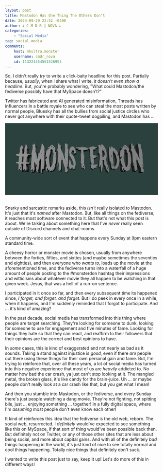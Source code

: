```yaml
---
layout: post
title: Mastodon Has One Thing The Others Don't
date: 2024-09-29 22:52 -0400
author: 𐕣 C M D R ░ NOVA 𐕣
categories:
    - "Social Media"
tag: social-media
comments:
    host: mkultra.monster
    username: cmdr_nova
    id: 113224354561526993
---
```


So, I didn't really *try* to write a click-baity headline for this post. Partially because, *usually*, when I share what I write, *it doesn't even show a headline*. But, you're probably wondering, "What could Mastodon/the fediverse possibly have that MySpace doesn't?"

Twitter has fabricated and AI generated misinformation, Threads has influencers in a battle royale to see who can steal the most posts written by normal people, Bluesky has all the bullies from social justice circles who never got anywhere with their quote-tweet dogpiling, and Mastodon has ...

<center>
<img src="/img/posts/monsterdon/monsterdon.png">
</center>
<br />

Snarky and sarcastic remarks aside, this *isn't* really isolated to Mastodon. It's just that it's *named* after Mastodon. But, like all things on the fediverse, it reaches most software connected to it. But that's not what this post is about. We're talking about something here that I've *never* really seen outside of Discord channels and chat-rooms.

A community-wide sort of event that happens every Sunday at 9pm eastern standard time.

A cheesy horror or monster movie is chosen, usually from anywhere between the forties, fifties, and sixties (and maybe sometimes the seventies and eighties), and then everyone who *wants to*, loads up the movie at the aforementioned time, and the fediverse turns into a waterfall of a huge amount of people posting to the #monsterdon hashtag their impressions and witticisms about whatever movie they all happen to be watching in that given week. Jesus, that was a hell of a run-on sentence.

I participated in it once so far, and then every subsequent time its happened since, *I forget, and forget, and forget*. But I do peek in every once in a while, when it happens, and I'm suddenly reminded that I forgot to participate. And ... it's kind of amazing?

In the past decade, social media has transformed into this thing where people are target searching. They're looking for someone to dunk, looking for someone to use for engagement and five minutes of fame. Looking for things they hate so that they can react, and reaffirm to their followers that their opinions are the correct and best opinions to have.

In *some* cases, this is kind of exaggerated and not nearly as bad as it sounds. Taking a stand against injustice is *good*, even if there *are* people out there using these things for their own personal gain and fame. But, I'm trying to reinforce that, over all these years, a lot of social media has turned into this negative experience that most of us are *heavily* addicted to. No matter how bad the car crash, ya just can't stop looking at it. The mangled metal, the broken glass, it's like candy for the brain-juice. Uh ... or maybe people don't really look at a car crash like that, but you get what I mean!

And then you stumble into Mastodon, or the fediverse, and every Sunday there's just people watching a dang movie. They're not fighting, not spitting bile, just ... enjoying something ... together! In a fully digital space, where I'm *assuming* most people don't even know each other!

It kind of reinforces this idea that the fediverse is the old web, reborn. The social web, resurrected. I *definitely* would've expected to see something like this on MySpace, if that sort of thing would've been possible back then. But definitely not on Twitter, or any of those other sites that are less about being social, and more about capital gains. And with all of the definitely *bad* things happening in the world, it's just kind of nice to see totally normal and cool things happening. Totally nice things that definitely don't suck.

I wanted to write this post just to say, keep it up! Let's do more of this in different ways!